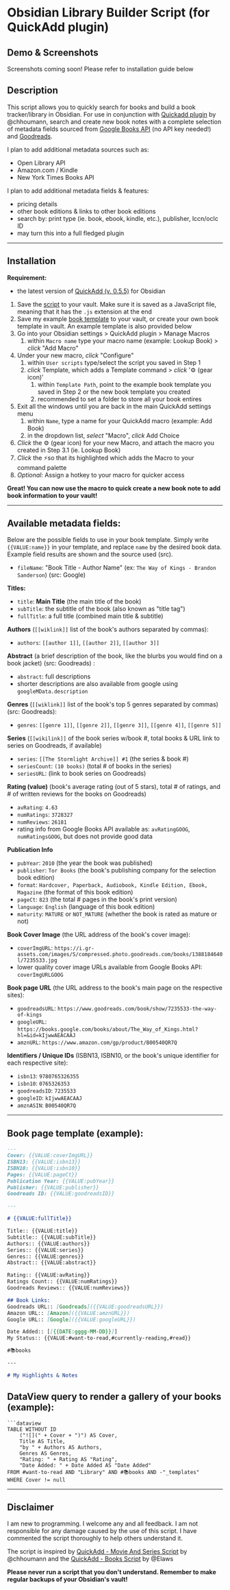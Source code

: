 # Obsidian Library Builder Script (for QuickAdd plugin)

## Demo & Screenshots
Screenshots coming soon! Please refer to installation guide below

## Description
This script allows you to quickly search for books and build a book tracker/library in Obsidian. For use in conjunction with [Quickadd plugin](https://github.com/chhoumann/quickadd) by @chhoumann, search and create new book notes with a complete selection of metadata fields sourced from [Google Books API](https://developers.google.com/books/) (no API key needed!) and [Goodreads](https://www.goodreads.com/). 

I plan to add additional metadata sources such as: 
- Open Library API
- Amazon.com / Kindle
- New York Times Books API

I plan to add additional metadata fields & features:
- pricing details
- other book editions &  links to other book editions
- search by: print type (ie. book, ebook, kindle, etc.), publisher, lccn/oclc ID
- may turn this into a full fledged plugin 

---
## Installation
**Requirement:**
- the latest version of [QuickAdd (v. 0.5.5)](https://github.com/chhoumann/quickadd) for Obsidian 

1. Save the [script](https://github.com/HyperFoundry/obsidian-library/blob/main/books.js) to your vault. Make sure it is saved as a JavaScript file, meaning that it has the `.js` extension at the end
2. Save my example [book template](https://github.com/HyperFoundry/obsidian-library/blob/main/Book_ExTemplate.md) to your vault, or create your own book template in vault. An example template is also provided below
3. Go into your Obsidian settings > QuickAdd plugin > Manage Macros 
	1. within `Macro name` type your macro name (example: Lookup Book) > *click* "Add Macro"
6. Under your new macro, *click* "Configure"
	1. within `User scripts` type/select the script you saved in Step 1
	2. *click* Template, which adds a Template command > *click* '⚙ (gear icon)'
		1. within `Template Path`, point to the example book template you saved in Step 2 or the new book template you created
		2. recommended to set a folder to store all your book entires
7.  Exit all the windows until you are back in the main QuickAdd settings menu
	1. within `Name`, type a name for your QuickAdd macro (example: Add Book)
	2. in the dropdown list, *select* "Macro", *click* Add Choice
8. *Click* the ⚙ (gear icon) for your new Macro, and attach the macro you created in Step 3.1 (ie. Lookup Book)
9. *Click* the ⚡so that its highlighted which adds the Macro to your command palette
10. *Optional:* Assign a hotkey to your macro for quicker access

**Great! You can now use the macro to quick create a new book note to add book information to your vault!**

---
## Available metadata fields:
Below are the possible fields to use in your book template. Simply write `{{VALUE:name}}` in your template, and replace `name` by the desired book data. Example field results are shown and the source used (src).

- `fileName`: "Book Title - Author Name" (ex: `The Way of Kings - Brandon Sanderson`) (src: Google)


**Titles:** 
- `title`: **Main Title** (the main title of the book) 
- `subTitle`: the subtitle of the book (also known as "title tag")
- `fullTitle`: a full title (combined main title & subtitle)

**Authors** (`[[wiklink]]` list of the book's authors separated by commas):
- `authors`: `[[author 1]]`, `[[author 2]]`, `[[author 3]]` 

**Abstract** (a brief description of the book, like the blurbs you would find on a book jacket) (src: Goodreads) :
- `abstract`: full descriptions 
- shorter descriptions are also available from google using `googleMData.description`

**Genres** (`[[wiklink]]` list of the book's top 5 genres separated by commas) (src: Goodreads):
- `genres`: `[[genre 1]]`, `[[genre 2]]`, `[[genre 3]]`, `[[genre 4]]`, `[[genre 5]]`

**Series** (`[[wikilink]]` of the book series w/book #, total books & URL link to series on Goodreads, if available)
- `series`: `[[The Stormlight Archive]] #1` (the series & book #)
- `seriesCount`: `(10 books)` (total # of books in the series)
- `seriesURL`: (link to book series on Goodreads)

**Rating (value)** (book's average rating (out of 5 stars), total # of ratings, and # of written reviews for the books on Goodreads)
- `avRating`: `4.63`
- `numRatings`: `3728327`
- `numReviews`: `26181`
- rating info from Google Books API available as: `avRatingGOOG`, `numRatingsGOOG`, but does not provide good data

**Publication Info**
- `pubYear`: `2010` (the year the book was published)
- `publisher`: `Tor Books` (the book's publishing company for the selection book edition)
- `format`: `Hardcover, Paperback, Audiobook, Kindle Edition, Ebook, Magazine` (the format of this book edition)
- `pageCt`: `823` (the total # pages in the book's print version)
- `language`: `English` (language of this book edition)
- `maturity`: `MATURE` or `NOT_MATURE` (whether the book is rated as mature or not)

**Book Cover Image** (the URL address of the book's cover image):
- `coverImgURL`: `https://i.gr-assets.com/images/S/compressed.photo.goodreads.com/books/1388184640l/7235533.jpg`
- lower quality cover image URLs available from Google Books API: `coverImgURLGOOG`

**Book page URL** (the URL address to the book's main page on the respective sites):
- `goodreadsURL`: `https://www.goodreads.com/book/show/7235533-the-way-of-kings`
- `googleURL`: `https://books.google.com/books/about/The_Way_of_Kings.html?hl=&id=kIjwwAEACAAJ`
- `amznURL`: `https://www.amazon.com/gp/product/B00540QR7Q`

**Identifiers / Unique IDs** (ISBN13, ISBN10, or the book's unique identifier for each respective site):
- `isbn13`: `9780765326355`
- `isbn10`: `0765326353`
- `goodreadsID`: `7235533`
- `googleID`: `kIjwwAEACAAJ`
- `amznASIN`: `B00540QR7Q`

---
## Book page template (example):
```markdown
---
Cover: {{VALUE:coverImgURL}}
ISBN13: {{VALUE:isbn13}}
ISBN10: {{VALUE:isbn10}}
Pages: {{VALUE:pageCt}}
Publication Year: {{VALUE:pubYear}}
Publisher: {{VALUE:publisher}}
Goodreads ID: {{VALUE:goodreadsID}}

---

# {{VALUE:fullTitle}}

Title:: {{VALUE:title}}
Subtitle:: {{VALUE:subTitle}}
Authors:: {{VALUE:authors}}
Series:: {{VALUE:series}}
Genres:: {{VALUE:genres}}
Abstract:: {{VALUE:abstract}}

Rating:: {{VALUE:avRating}}
Ratings Count:: {{VALUE:numRatings}}
Goodreads Reviews:: {{VALUE:numReviews}}

## Book Links:
Goodreads URL:: [Goodreads]({{VALUE:goodreadsURL}})
Amazon URL:: [Amazon]({{VALUE:amznURL}})
Google URL:: [Google]({{VALUE:googleURL}})

Date Added:: [[{{DATE:gggg-MM-DD}}]]
My Status:: {{VALUE:#want-to-read,#currently-reading,#read}}

#📚books

---

# My Highlights & Notes

```

## DataView query to render a gallery of your books (example):
```
```dataview
TABLE WITHOUT ID 
	("![](" + Cover + ")") AS Cover,
	Title AS Title,
	"by " + Authors AS Authors,
	Genres AS Genres,
	"Rating: " + Rating AS "Rating",
	"Date Added: " + Date Added AS "Date Added"
FROM #want-to-read AND "Library" AND #📚books AND -"_templates"
WHERE Cover != null
```


---
## Disclaimer
I am new to programming. I welcome any and all feedback. I am not responsible for any damage caused by the use of this script. I have commented the script thoroughly to help others understand it.

The script is inspired by [QuickAdd - Movie And Series Script](https://github.com/chhoumann/quickadd/blob/master/docs/Examples/Macro_MovieAndSeriesScript.md) by @chhoumann and the [QuickAdd - Books Script](https://github.com/Elaws/script_googleBooks_quickAdd) by @Elaws

**Please never run a script that you don't understand. Remember to make regular backups of your Obsidian's vault!**